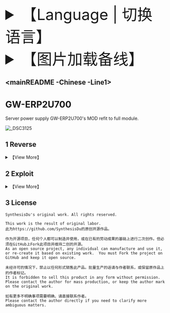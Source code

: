 <font size='80'>

<details>

 <summary>【Language | 切换语言】</summary>

<br>

<a href='..\README.md'>English</a>

**> 简体中文**

</details>

<details>

 <summary>【图片加载备线】</summary>

<br>

**> Line1**

<a href='.\mainREADME -Chinese -Line2.md'>Line2</a>

</details>

</font>

## <mainREADME -Chinese -Line1>

# GW-ERP2U700

Server power supply GW-ERP2U700's MOD refit to full module.

![_DSC3125](https://i.postimg.cc/pdjtbN7C/DSC3125.jpg)

## 1 Reverse

<details>


 <summary>【View More】</summary>



</details>

## 2 Exploit

<details>


<summary>【View More】</summary>



</details>

## 3 License

```
SynthesisDu's original work. All rights reserved.

This work is the result of original labor.
此为https://github.com/SynthesisDu的原创开源作品。

作为开源项目，任何个人都可以制造并使用，或在已有的劳动成果的基础上进行二次创作。但必须在GitHub上Fork此项目并维持二创的开源。
As an open source project, any individual can manufacture and use it, or re-create it based on existing work.  You must Fork the project on GitHub and keep it open source.  

未经许可的情况下，禁止以任何形式销售此产品。批量生产的话请与作者联系，或保留原作品上的作者标记。
It is forbidden to sell this product in any form without permission.  Please contact the author for mass production, or keep the author mark on the original work.  

如有更多不明确事项需要明确，请直接联系作者。
Please contact the author directly if you need to clarify more ambiguous matters.
```
